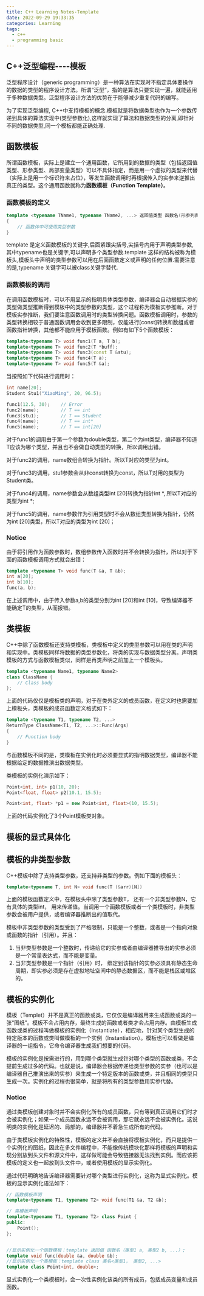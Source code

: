 ```yaml
---
title: C++ Learning Notes-Template
date: 2022-09-29 19:33:35
categories: Learning
tags: 
  - c++
  - programming basic
---
```


## C++泛型编程----模板

泛型程序设计（generic programming）是一种算法在实现时不指定具体要操作的数据的类型的程序设计方法。所谓“泛型”，指的是算法只要实现一遍，就能适用于多种数据类型。泛型程序设计方法的优势在于能够减少重复代码的编写。

为了实现泛型编程, C++中支持模板的概念.模板就是将数据类型也作为一个参数传递到具体的算法实现中(类型参数化),这样就实现了算法和数据类型的分离,即针对不同的数据类型,同一个模板都能正确处理.

<!--more-->

## 函数模板

所谓函数模板，实际上是建立一个通用函数，它所用到的数据的类型（包括返回值类型、形参类型、局部变量类型）可以不具体指定，而是用一个虚拟的类型来代替（实际上是用一个标识符来占位），等发生函数调用时再根据传入的实参来逆推出真正的类型。这个通用函数就称为**函数模板（Function Template）**。

### **函数模板的定义**

```c++
template <typename TName1, typename TName2, ...> 返回值类型 函数名(形参列表) 
{
	// 函数体中可使用类型参数    
}
```

template 是定义函数模板的关键字,后面紧跟尖括号,尖括号内用于声明类型参数,其中typename也是关键字,可以声明多个类型参数.template <typename T>这样的结构被称为模板头,模板头中声明的类型参数可以用在后面函数定义或声明的任何位置.需要注意的是,typename 关键字可以被class关键字替代.

### **函数模板的调用**

在调用函数模板时，可以不用显示的指明具体类型参数，编译器会自动根据实参的类型做类型推断得到模板中的类型参数的类型，这个过程称为模板实参推断。对于模板实参推断，我们要注意函数调用时的类型转换问题。函数模板调用时，参数的类型转换相较于普通函数调用会收到更多限制，仅能进行[const]转换和数组或者函数指针转换，其他都不能应用于模板函数。例如有如下5个函数模板：

```c++
template<typename T> void func1(T a, T b);
template<typename T> void func2(T *buff);
template<typename T> void func3(const T &stu);
template<typename T> void func4(T a);
template<typename T> void func5(T &a);
```

当按照如下代码进行调用时：

```c++
int name[20];
Student Stu1("XiaoMing", 20, 96.5);

func1(12.5, 30);   	// Error
func2(name);		// T == int
func3(stu1);		// T == Student
func4(name);		// T == int*
func5(name);		// T == int[20]
```

对于func1的调用由于第一个参数为double类型，第二个为int类型，编译器不知道T应该为哪个类型，并且也不会做自动类型的转换，所以调用出错。

对于func2的调用，name数组会转换为指针。所以T对应的类型为int。

对于func3的调用，stu1参数会从非const转换为const，所以T对用的类型为Student类。

对于func4的调用，name参数会从数组类型int [20]转换为指针int *, 所以T对应的类型为int *;

对于func5的调用，name参数作为引用类型时不会从数组类型转换为指针，仍然为int [20]类型，所以T对应的类型为int [20]；

### **Notice**

由于将引用作为函数参数时，数组参数传入函数时并不会转换为指针，所以对于下面的函数模板调用方式就会出错：

```c++
template <typename T> void func(T &a, T &b);
int a[20];
int b[10];
func(a, b);
```

在上述调用中，由于传入参数a,b的类型分别为int [20]和int [10]，导致编译器不能确定T的类型，从而报错。

## 类模板

C++中除了函数模板还支持类模板，类模板中定义的类型参数可以用在类的声明和实现中。类模板同样将数据的类型参数化，将类的实现与数据类型分离。声明类模板的方式与函数模板类似，同样是再类声明之前加上一个模板头。

```c++
template <typename Name1, typename Name2>
class ClassName {
    // Class body
};
```

上面的代码仅仅是模板类的声明，对于在类外定义的成员函数，在定义时也需要加上模板头，类模板的成员函数定义格式如下：

```c++
template <typename T1, typename T2, ...>
ReturnType ClassName<T1, T2, ...>::Func(Args) 
{
	// Function body    
}
```

与函数模板不同的是，类模板在实例化时必须要显式的指明数据类型，编译器不能根据给定的数据推演出数据类型。

类模板的实例化演示如下：

```c++
Point<int, int> p1(10, 20);
Point<float, float> p2(10.1, 15.5);

Point<int, float> *p1 = new Point<int, float>(10, 15.5);
```

上面的代码实例化了3个Point模板类对象。

## 模板的显式具体化



## 模板的非类型参数

C++模板中除了支持类型参数，还支持非类型的参数。例如下面的模板头：

```c++
template<typename T, int N> void func(T (&arr)[N])
```

上面的模板函数定义中，在模板头中除了类型参数T， 还有一个非类型参数N，它有具体的类型int， 用来传递值。当调用一个函数模板或者一个类模板时，非类型参数会被用户提供，或者编译器推断出的值取代。

模板中非类型参数的类型受到了严格限制，只能是一个整数，或者是一个指向对象或函数的指针（引用）。并且：

1. 当非类型参数是一个整数时，传递给它的实参或者由编译器推导出的实参必须是一个常量表达式，而不能是变量。
2. 当非类型参数是一个指针（引用）时， 绑定到该指针的实参必须具有静态生命周期，即实参必须是存在虚拟地址空间中的静态数据区，而不能是栈区或堆区的。

## 模板的实例化

模板（Templet）并不是真正的函数或类，它仅仅是编译器用来生成函数或类的一张“图纸”。模板不会占用内存，最终生成的函数或者类才会占用内存。由模板生成函数或类的过程叫做模板的实例化（Instantiate），相应地，针对某个类型生成的特定版本的函数或类叫做模板的一个实例（Instantiation）。模板也可以看做是编译器的一组指令，它命令编译器生成我们想要的代码。

模板的实例化是按需进行的，用到哪个类型就生成针对哪个类型的函数或类，不会提前生成过多的代码。也就是说，编译器会根据传递给类型参数的实参（也可以是编译器自己推演出来的实参）来生成一个特定版本的函数或类，并且相同的类型只生成一次。实例化的过程也很简单，就是将所有的类型参数用实参代替。

### **Notice**

通过类模板创建对象时并不会实例化所有的成员函数，只有等到真正调用它们时才会被实例化；如果一个成员函数永远不会被调用，那它就永远不会被实例化。这说明类的实例化是延迟的、局部的，编译器并不着急生成所有的代码。

由于类模板实例化的特殊性，模板的定义并不会直接将模板实例化，而只是提供一个实例化的图纸，因此在多文件编程中，不能像传统模块化那样将模板的声明和实现分别放到头文件和源文件中，这样做可能会导致链接器无法找到实例。而应该把模板的定义也一起放到头文件中，或者使用模板的显示实例化。

通过代码明确地告诉编译器需要针对哪个类型进行实例化，这称为显式实例化。模板的显示实例化语法如下：

```c++
// 函数模板声明
template<typename T1, typename T2> void func(T1 &a, T2 &b);

// 类模板声明
template<typename T1, typename T2> class Point {
public:
    Point();
};


//显示实例化一个函数模板：template 返回值 函数名（类型1 a, 类型2 b, ...）;
template void func(double &a, double &b);
//显示实例化一个类模板：template class 类名<类型1， 类型2, ...>
template class Point<int, double>;
```

显式实例化一个类模板时，会一次性实例化该类的所有成员，包括成员变量和成员函数。
